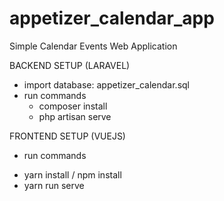 # appetizer_calendar_app
Simple Calendar Events Web Application

BACKEND SETUP (LARAVEL)

* import database: appetizer_calendar.sql
* run commands
  - composer install
  - php artisan serve
 
 
 FRONTEND SETUP (VUEJS)
 
 * run commands
  - yarn install / npm install
  - yarn run serve

